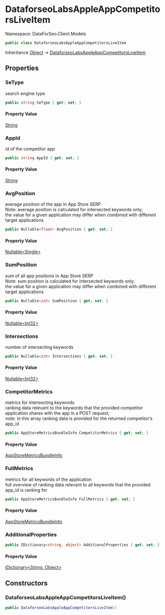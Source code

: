 # DataforseoLabsAppleAppCompetitorsLiveItem

Namespace: DataForSeo.Client.Models

```csharp
public class DataforseoLabsAppleAppCompetitorsLiveItem
```

Inheritance [Object](https://docs.microsoft.com/en-us/dotnet/api/system.object) → [DataforseoLabsAppleAppCompetitorsLiveItem](./dataforseo.client.models.dataforseolabsappleappcompetitorsliveitem.md)

## Properties

### **SeType**

search engine type

```csharp
public string SeType { get; set; }
```

#### Property Value

[String](https://docs.microsoft.com/en-us/dotnet/api/system.string)<br>

### **AppId**

id of the competitor app

```csharp
public string AppId { get; set; }
```

#### Property Value

[String](https://docs.microsoft.com/en-us/dotnet/api/system.string)<br>

### **AvgPosition**

average position of the app in App Store SERP
 <br>Note: average position is calculated for intersected keywords only;
 <br>the value for a given application may differ when combined with different target applications

```csharp
public Nullable<float> AvgPosition { get; set; }
```

#### Property Value

[Nullable&lt;Single&gt;](https://docs.microsoft.com/en-us/dotnet/api/system.nullable-1)<br>

### **SumPosition**

sum of all app positions in App Store SERP
 <br>Note: sum position is calculated for intersected keywords only;
 <br>the value for a given application may differ when combined with different target applications

```csharp
public Nullable<int> SumPosition { get; set; }
```

#### Property Value

[Nullable&lt;Int32&gt;](https://docs.microsoft.com/en-us/dotnet/api/system.nullable-1)<br>

### **Intersections**

number of intersecting keywords

```csharp
public Nullable<int> Intersections { get; set; }
```

#### Property Value

[Nullable&lt;Int32&gt;](https://docs.microsoft.com/en-us/dotnet/api/system.nullable-1)<br>

### **CompetitorMetrics**

metrics for intersecting keywords
 <br>ranking data relevant to the keywords that the provided competitor application shares with the app in a POST request;
 <br>note: in this array ranking data is provided for the returned competitor’s app_id

```csharp
public AppStoreMetricsBundleInfo CompetitorMetrics { get; set; }
```

#### Property Value

[AppStoreMetricsBundleInfo](./dataforseo.client.models.appstoremetricsbundleinfo.md)<br>

### **FullMetrics**

metrics for all keywords of the application
 <br>full overview of ranking data relevant to all keywords that the provided app_id is ranking for

```csharp
public AppStoreMetricsBundleInfo FullMetrics { get; set; }
```

#### Property Value

[AppStoreMetricsBundleInfo](./dataforseo.client.models.appstoremetricsbundleinfo.md)<br>

### **AdditionalProperties**

```csharp
public IDictionary<string, object> AdditionalProperties { get; set; }
```

#### Property Value

[IDictionary&lt;String, Object&gt;](https://docs.microsoft.com/en-us/dotnet/api/system.collections.generic.idictionary-2)<br>

## Constructors

### **DataforseoLabsAppleAppCompetitorsLiveItem()**

```csharp
public DataforseoLabsAppleAppCompetitorsLiveItem()
```
